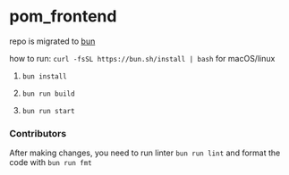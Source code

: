 # pom_frontend

repo is migrated to [bun](https://github.com/oven-sh/bun)

how to run:
`curl -fsSL https://bun.sh/install | bash` for macOS/linux

1. `bun install`

2. `bun run build`

3. `bun run start`

### Contributors

After making changes, you need to  run linter `bun run lint` and format the code with `bun run fmt`
